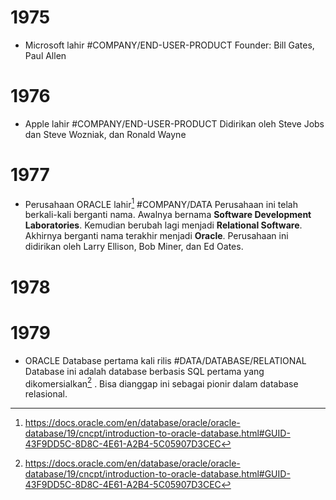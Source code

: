 # 1975
- Microsoft lahir #COMPANY/END-USER-PRODUCT 
	Founder: Bill Gates, Paul Allen
# 1976
- Apple lahir #COMPANY/END-USER-PRODUCT
	Didirikan oleh Steve Jobs dan Steve Wozniak, dan Ronald Wayne
# 1977
- Perusahaan ORACLE lahir[^1] #COMPANY/DATA
		Perusahaan ini telah berkali-kali berganti nama. Awalnya bernama **Software Development Laboratories**. Kemudian berubah lagi menjadi **Relational Software**. Akhirnya berganti nama terakhir menjadi **Oracle**. 
		Perusahaan ini didirikan oleh Larry Ellison, Bob Miner, dan Ed Oates.
# 1978
# 1979
- ORACLE Database pertama kali rilis #DATA/DATABASE/RELATIONAL 
	Database ini adalah database berbasis SQL pertama yang dikomersialkan[^1] . Bisa dianggap ini sebagai pionir dalam database relasional.

[^1]: https://docs.oracle.com/en/database/oracle/oracle-database/19/cncpt/introduction-to-oracle-database.html#GUID-43F9DD5C-8D8C-4E61-A2B4-5C05907D3CEC
